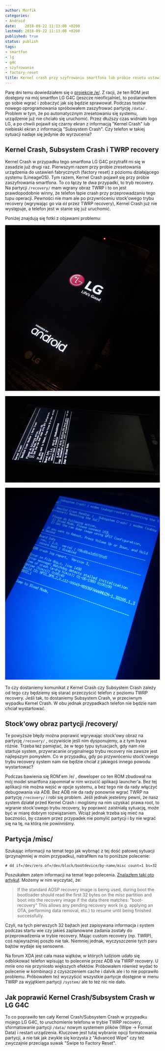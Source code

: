 ```yaml
---
author: Morfik
categories:
- Android
date:    2018-09-22 11:13:00 +0200
lastmod: 2018-09-22 11:13:00 +0200
published: true
status: publish
tags:
- smartfon
- lg
- g4c
- szyfrowanie
- factory-reset
title: Kernel crash przy szyfrowaniu smartfona lub próbie resetu ustawień do fabrycznych
---
```


Parę dni temu dowiedziałem się o [projekcie /e/][1]. Z racji, że ten ROM jest dostępny na mój
smartfon LG G4C (jeszcze nieoficjalnie), to postanowiłem go sobie wgrać i zobaczyć jak się będzie
sprawował. Podczas testów nowego oprogramowania spróbowałem zaszyfrować partycję `/data/` . Problem
w tym, że po automatycznym zresetowaniu się systemu, urządzenie już nie chciało się uruchomić. Przez
dłuższy czas widniało logo LG, a po chwili pojawił się czarny ekran z informacją "Kernel Crash" lub
niebieski ekran z informacją "Subsystem Crash". Czy telefon w takiej sytuacji nadaje się jedynie do
wyrzucenia?

<!--more-->
## Kernel Crash, Subsystem Crash i TWRP recovery

Kernel Crash w przypadku tego smartfona LG G4C przytrafił mi się w zasadzie już drugi raz.
Pierwszym razem przy próbie zresetowania urządzenia do ustawień fabrycznych (factory reset) z
poziomu działającego systemu (LineageOS). Tym razem, Kernel Crash pojawił się przy próbie
zaszyfrowania smartfona. To co łączy te dwa przypadki, to tryb recovery. Na partycji `/recovery/`
mam wgrany obraz TWRP i to on jest prawdopodobnie winny, że telefon łapie crash przy
przeprowadzaniu tego tupu operacji. Pewności nie mam ale po przywróceniu stock'owego trybu recovery
(wgrywając go via `dd` przez TWRP recovery), Kernel Crash już nie występuje, a telefon jest w
stanie się już uruchomić.

Poniżej znajdują się fotki z objawami problemu:

![](/img/2018/09/1.lg-g4c-logo-stuck.jpg#huge)

![](/img/2018/09/2.lg-g4c-kernel-crash.jpg#huge)

![](/img/2018/09/3.lg-g4c-subsystem-crash.jpg#huge)

To czy dostaniemy komunikat z Kernel Crash czy Subsystem Crash zależy od tego czy będziemy się
starać przeczyścić telefon z poziomu TWRP recovery. Jeśli tak, to dostaniemy Subsystem Crash, w
przeciwnym wypadku Kernel Crash. W obu jednak przypadkach telefon nie będzie nam chciał wystartować.

## Stock'owy obraz partycji /recovery/

Te powyższe błędy można poprawić wgrywając stock'owy obraz na partycję `/recovery/` , oczywiście
jeśli nim dysponujemy, a z tym bywa różnie. Trzeba też pamiętać, że w tego typu sytuacjach, gdy nam
nie startuje system, przywracanie oryginalnego trybu recovery nie zawsze jest najlepszym pomysłem.
Co w przypadku, gdy po przywróceniu stock'owego trybu recovery system nam nie będzie chciał z
jakiegoś innego powodu wystartować?

Podczas bawienia się ROM'em /e/ , deweloper co ten ROM zbudował na mój model smartfona zapomniał w
nim wrzucić aplikacji launcher'a. Bez tej aplikacji nie można wejść w opcje systemu, a bez tego nie
da rady włączyć debugowania via ADB. Bez ADB nie da rady ponownie wgrać TWRP na partycję
`/recovery/` i robi się problem. Jeśli jednak jesteśmy pewni, że nasz system działał przed Kernel
Crash i mogliśmy na nim uzyskać prawa root, to wgranie stock'owego trybu recovery, by poprawić
zaistniałą sytuację, może być w miarę dobrym rozwiązaniem. Wciąż jednak trzeba się mieć na
baczności, by czasem przez przypadek nie pomylić partycji i by nie wgrać się na tę, na którą nie
powinniśmy.

## Partycja /misc/

Szukając informacji na temat tego jak wybrnąć z tej dość patowej sytuacji (przynajmniej w moim
przypadku), natrafiłem na to poniższe polecenie:

    # dd if=/dev/zero of=/dev/block/bootdevice/by-name/misc count=1 bs=32

Poszukałem zatem informacji na temat tego polecenia. [Znalazłem taki oto artykuł][2]. Możemy w nim
wyczytać, że:

> If the standard AOSP recovery image is being used, during boot the bootloader should read the
> first 32 bytes on the misc partition and boot into the recovery image if the data there matches:
> "boot-recovery" This allows any pending recovery work (e.g. applying an OTA, performing data
> removal, etc.) to resume until being finished successfully.

Czyli, na tych pierwszych 32 bajtach jest zapisywana informacja i system podczas startu wie czy
jakieś zaplanowane zadania zostały do przeprowadzenia w trybie recovery. Mając custom recovery (np.
TWRP), coś najwyraźniej poszło nie tak. Niemniej jednak, wyczyszczenie tych paru bajtów wydaje się
sensowne.

Na forum XDA jest cała masa wątków, w których ludziom udało się odblokować telefon wpisując to
polecenie przez ADB via TWRP recovery. U mnie ono nie przyniosło większych efektów. Próbowałem
również wydać to polecenie w kombinacji z czyszczeniem cache i dalvik ale i to nie poprawiło
problemu. Próbowałem też wyczyścić wszystkie partycje dostępne w menu TWRP za wyjątkiem partycji
`/system/` ale to też nic nie dało.

## Jak poprawić Kernel Crash/Subsystem Crash w LG G4C

To co poprawiło ten cały Kernel Crash/Subsystem Crash w przypadku mojego LG G4C, to uruchomienie
telefonu w trybie TWRP recovery, sformatowanie partycji `/data/` nowym systemem plików
(Wipe -> Format Data) i restart urządzenia. Kluczowe jest tutaj wybranie opcji formatowania
partycji, a nie tak jak zwykle się korzysta z "Advanced Wipe" czy też zwyczajnie przeciąga suwak
"Swipe to Factory Reset".


[1]: https://e.foundation/
[2]: https://source.android.com/devices/bootloader/flashing-updating
